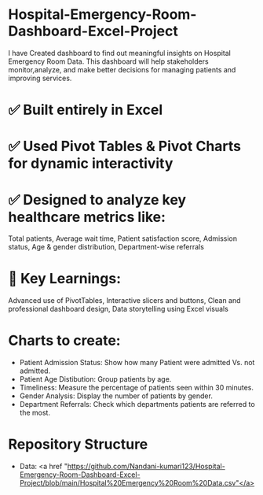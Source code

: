 # Hospital-Emergency-Room-Dashboard-Excel-Project
I have Created dashboard to find out meaningful insights on Hospital Emergency Room Data. This dashboard will help stakeholders monitor,analyze, and make better decisions for managing patients and improving services.

# ✅ Built entirely in Excel
# ✅ Used Pivot Tables & Pivot Charts for dynamic interactivity
# ✅ Designed to analyze key healthcare metrics like:
Total patients,
Average wait time,
Patient satisfaction score,
Admission status,
Age & gender distribution,
Department-wise referrals

# 🧠 Key Learnings:
Advanced use of PivotTables,
Interactive slicers and buttons,
Clean and professional dashboard design,
Data storytelling using Excel visuals


# Charts to create:
* Patient Admission Status: Show how many Patient were admitted Vs. not admitted.
* Patient Age Distibution: Group patients by age.
* Timeliness: Measure the percentage of patients seen within 30 minutes.
* Gender Analysis: Display the number of patients by gender.
* Department Referrals: Check which departments patients are referred to the most.

# Repository Structure
* Data: <a href "https://github.com/Nandani-kumari123/Hospital-Emergency-Room-Dashboard-Excel-Project/blob/main/Hospital%20Emergency%20Room%20Data.csv"</a> 


